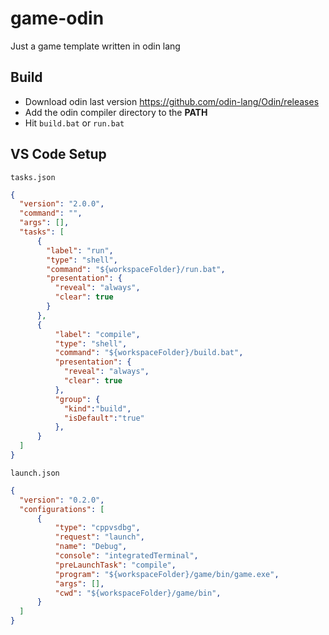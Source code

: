 # game-odin
 Just a game template written in odin lang

## Build
 - Download odin last version https://github.com/odin-lang/Odin/releases
 - Add the odin compiler directory to the **PATH**
 - Hit `build.bat` or `run.bat`

## VS Code Setup

`tasks.json`

```json
{
  "version": "2.0.0",
  "command": "",
  "args": [],
  "tasks": [
      {
        "label": "run",
        "type": "shell",
        "command": "${workspaceFolder}/run.bat",
        "presentation": {
          "reveal": "always",
          "clear": true
        }
      },
      {
          "label": "compile",
          "type": "shell",
          "command": "${workspaceFolder}/build.bat",
          "presentation": {
            "reveal": "always",
            "clear": true
          },
          "group": { 
            "kind":"build", 
            "isDefault":"true"
          },
      }
  ]
}
```

`launch.json`

```json
{
  "version": "0.2.0",
  "configurations": [
      {
          "type": "cppvsdbg",
          "request": "launch",
          "name": "Debug",
          "console": "integratedTerminal",
          "preLaunchTask": "compile",
          "program": "${workspaceFolder}/game/bin/game.exe",
          "args": [],
          "cwd": "${workspaceFolder}/game/bin",
      }
  ]
}
```
